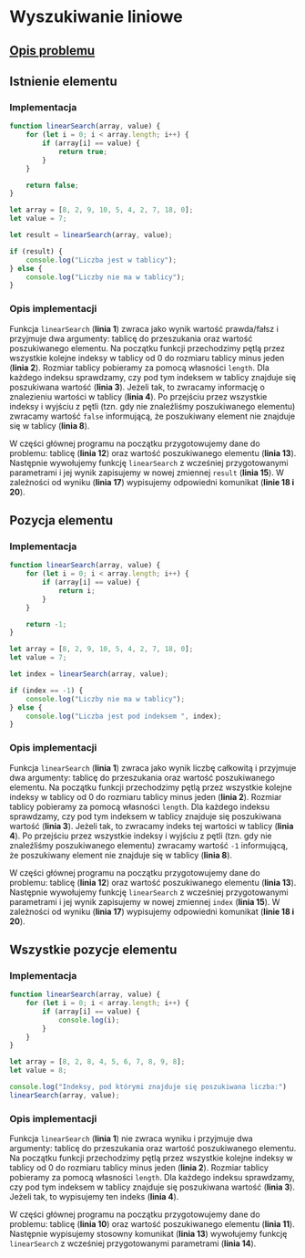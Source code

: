 # Wyszukiwanie liniowe

## [Opis problemu](../../../../algorithms/searching/linear-search.md)

## Istnienie elementu

### Implementacja

```javascript linenums="1"
function linearSearch(array, value) {
    for (let i = 0; i < array.length; i++) {
        if (array[i] == value) {
            return true;
        }
    }

    return false;
}

let array = [8, 2, 9, 10, 5, 4, 2, 7, 18, 0];
let value = 7;

let result = linearSearch(array, value);

if (result) {
    console.log("Liczba jest w tablicy");
} else {
    console.log("Liczby nie ma w tablicy");
}
```

### Opis implementacji

Funkcja `linearSearch` (**linia 1**) zwraca jako wynik wartość prawda/fałsz i przyjmuje dwa argumenty: tablicę do przeszukania oraz wartość poszukiwanego elementu. Na początku funkcji przechodzimy pętlą przez wszystkie kolejne indeksy w tablicy od $0$ do rozmiaru tablicy minus jeden (**linia 2**). Rozmiar tablicy pobieramy za pomocą własności `length`. Dla każdego indeksu sprawdzamy, czy pod tym indeksem w tablicy znajduje się poszukiwana wartość (**linia 3**). Jeżeli tak, to zwracamy informację o znalezieniu wartości w tablicy (**linia 4**). Po przejściu przez wszystkie indeksy i wyjściu z pętli (tzn. gdy nie znaleźliśmy poszukiwanego elementu) zwracamy wartość `false` informującą, że poszukiwany element nie znajduje się w tablicy (**linia 8**).

W części głównej programu na początku przygotowujemy dane do problemu: tablicę (**linia 12**) oraz wartość poszukiwanego elementu (**linia 13**). Następnie wywołujemy funkcję `linearSearch` z wcześniej przygotowanymi parametrami i jej wynik zapisujemy w nowej zmiennej `result` (**linia 15**). W zależności od wyniku (**linia 17**) wypisujemy odpowiedni komunikat (**linie 18 i 20**).

## Pozycja elementu

### Implementacja

```javascript linenums="1"
function linearSearch(array, value) {
    for (let i = 0; i < array.length; i++) {
        if (array[i] == value) {
            return i;
        }
    }

    return -1;
}

let array = [8, 2, 9, 10, 5, 4, 2, 7, 18, 0];
let value = 7;

let index = linearSearch(array, value);

if (index == -1) {
    console.log("Liczby nie ma w tablicy");
} else {
    console.log("Liczba jest pod indeksem ", index);
}
```

### Opis implementacji

Funkcja `linearSearch` (**linia 1**) zwraca jako wynik liczbę całkowitą i przyjmuje dwa argumenty: tablicę do przeszukania oraz wartość poszukiwanego elementu. Na początku funkcji przechodzimy pętlą przez wszystkie kolejne indeksy w tablicy od $0$ do rozmiaru tablicy minus jeden (**linia 2**). Rozmiar tablicy pobieramy za pomocą własności `length`. Dla każdego indeksu sprawdzamy, czy pod tym indeksem w tablicy znajduje się poszukiwana wartość (**linia 3**). Jeżeli tak, to zwracamy indeks tej wartości w tablicy (**linia 4**). Po przejściu przez wszystkie indeksy i wyjściu z pętli (tzn. gdy nie znaleźliśmy poszukiwanego elementu) zwracamy wartość `-1` informującą, że poszukiwany element nie znajduje się w tablicy (**linia 8**).

W części głównej programu na początku przygotowujemy dane do problemu: tablicę (**linia 12**) oraz wartość poszukiwanego elementu (**linia 13**). Następnie wywołujemy funkcję `linearSearch` z wcześniej przygotowanymi parametrami i jej wynik zapisujemy w nowej zmiennej `index` (**linia 15**). W zależności od wyniku (**linia 17**) wypisujemy odpowiedni komunikat (**linie 18 i 20**).

## Wszystkie pozycje elementu

### Implementacja

```javascript linenums="1"
function linearSearch(array, value) {
    for (let i = 0; i < array.length; i++) {
        if (array[i] == value) {
            console.log(i);
        }
    }
}

let array = [8, 2, 8, 4, 5, 6, 7, 8, 9, 8];
let value = 8;

console.log("Indeksy, pod którymi znajduje się poszukiwana liczba:")
linearSearch(array, value);
```

### Opis implementacji

Funkcja `linearSearch` (**linia 1**) nie zwraca wyniku i przyjmuje dwa argumenty: tablicę do przeszukania oraz wartość poszukiwanego elementu. Na początku funkcji przechodzimy pętlą przez wszystkie kolejne indeksy w tablicy od $0$ do rozmiaru tablicy minus jeden (**linia 2**). Rozmiar tablicy pobieramy za pomocą własności `length`. Dla każdego indeksu sprawdzamy, czy pod tym indeksem w tablicy znajduje się poszukiwana wartość (**linia 3**). Jeżeli tak, to wypisujemy ten indeks (**linia 4**).

W części głównej programu na początku przygotowujemy dane do problemu: tablicę (**linia 10**) oraz wartość poszukiwanego elementu (**linia 11**). Następnie wypisujemy stosowny komunikat (**linia 13**) wywołujemy funkcję `linearSearch` z wcześniej przygotowanymi parametrami (**linia 14**).